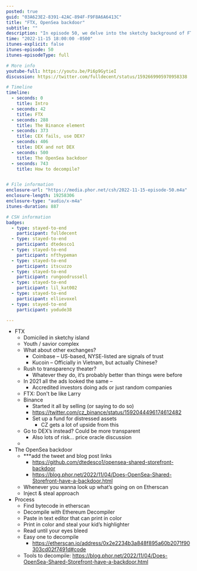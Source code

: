 ```yaml
---
posted: true
guid: "03A623E2-8391-42AC-894F-F9F8A6A6413C"
title: "FTX, OpenSea backdoor"
subtitle: ""
description: "In episode 50, we delve into the sketchy background of FTX, the youth and savior complex of its founder, and the transparency of other exchanges in the market. We also uncover the potential backdoor in OpenSea Shared Storefront and how to decompile it. "
time: "2022-11-15 18:00:00 -0500"
itunes-explicit: false
itunes-episode: 50
itunes-episodeType: full

# More info
youtube-full: https://youtu.be/Pi6p9GytieI
discussion: https://twitter.com/fulldecent/status/1592669905970958338

# Timeline
timeline:
  - seconds: 0
    title: Intro
  - seconds: 42
    title: FTX
  - seconds: 288
    title: The Binance element
  - seconds: 373
    title: CEX fails, use DEX?
  - seconds: 406
    title: DEX and not DEX
  - seconds: 500
    title: The OpenSea backdoor
  - seconds: 743
    title: How to decompile?


# File information
enclosure-url: "https://media.phor.net/csh/2022-11-15-episode-50.m4a"
enclosure-length: 19258306
enclosure-type: "audio/x-m4a"
itunes-duration: 887

# CSH information
badges:
  - type: stayed-to-end
    participant: fulldecent
  - type: stayed-to-end
    participant: dtedesco1
  - type: stayed-to-end
    participant: nfthypeman
  - type: stayed-to-end
    participant: itscuzzo
  - type: stayed-to-end
    participant: rungoodrussell
  - type: stayed-to-end
    participant: lil_kat002
  - type: stayed-to-end
    participant: ellievoxel
  - type: stayed-to-end
    participant: yodude38

---
```


<!--end of quick notes-->

- FTX
  - Domiciled in sketchy island
  - Youth / savior complex
  - What about other exchanges?
    - Coinbase – US-based, NYSE-listed are signals of trust
    - Kucoin – Officially in Vietnam, but actually Chinese? 
  - Rush to transparency theater?
    - Whatever they do, it’s probably better than things were before
  - In 2021 all the ads looked the same – 
    - Accredited investors doing ads or just random companies
  - FTX: Don't be like Larry
  - Binance
    - Started it all by selling (or saying to do so)
    - https://twitter.com/cz_binance/status/1592044496174612482
    - Set up a fund for distressed assets
      - CZ gets a lot of upside from this
  - Go to DEX’s instead? Could be more transparent
    - Also lots of risk… price oracle discussion
  - 
- The OpenSea backdoor
  - ***add the tweet and blog post links
    - https://github.com/dtedesco1/opensea-shared-storefront-backdoor
    - https://blog.phor.net/2022/11/04/Does-OpenSea-Shared-Storefront-have-a-backdoor.html
  - Whenever you wanna look up what’s going on on Etherscan
  - Inject & steal approach
- Process
  - Find bytecode in etherscan
  - Decompile with Ethereum Decompiler 
  - Paste in text editor that can print in color
  - Print in color and steal your kid’s highlighter
  - Read until your eyes bleed
  - Easy one to decompile
    - [https://etherscan.io/address/0x2e2234b3a848f895a60b2071f90303cd02f7491d#code	](https://etherscan.io/address/0x2e2234b3a848f895a60b2071f90303cd02f7491d#code)
  - Tools to decompile: https://blog.phor.net/2022/11/04/Does-OpenSea-Shared-Storefront-have-a-backdoor.html
